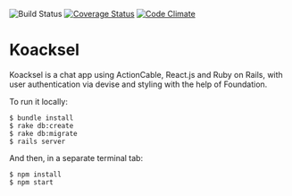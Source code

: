 ![Build Status](https://codeship.com/projects/f581e730-c770-0136-8cd5-6ac2adf14013/status?branch=master)
[![Coverage Status](https://coveralls.io/repos/github/kcravi/koacksel/badge.svg?branch=master)](https://coveralls.io/github/kcravi/koacksel?branch=master)
[![Code Climate](https://codeclimate.com/github/kcravi/koacksel/badges/gpa.svg)](https://codeclimate.com/github/kcravi/koacksel)



# Koacksel

Koacksel is a chat app using ActionCable, React.js and Ruby on Rails, with user authentication via devise and styling with the help of Foundation.

To run it locally:
```
$ bundle install
$ rake db:create
$ rake db:migrate
$ rails server
```
And then, in a separate terminal tab:
```
$ npm install
$ npm start
```
